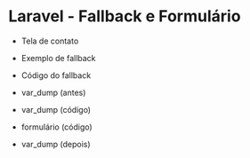 # Laravel - Fallback e Formulário

- Tela de contato

- Exemplo de fallback

- Código do fallback

- var_dump (antes)

- var_dump (código)

- formulário (código)

- var_dump (depois)
